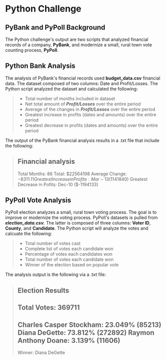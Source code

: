 # Python Challenge

## PyBank and PyPoll Background

The Python challenge's output are two scripts that analyzed financial records of a company, **PyBank**, and modernize a small, rural town vote counting process, **PyPoll**.

## Python Bank Analysis

The analysis of PyBank's financial records used **budget_data.csv** financial data. The dataset composed of two columns: Date and Profit/Losses. The Python script analyzed the dataset and calculated the following:

> - Total number of months included in dataset
> - Net total amount of ***Profit/Losses*** over the entire period
> - Average of the changes in ***Profit/Losses*** over the entire period
> - Greatest increase in profits (dates and amounts) over the entire period
> - Greatest decrease in profits (dates and amounts) over the entire period

The output of the PyBank financial analysis results in a .txt file that include the following:

> Financial analysis
> ---------------------------
> Total Months: 86
> Total: $22564198
> Average Change: $-8311.11
> Greatest Increase in Profits: Mar-13 ($1141840)
> Greatest Decrease in Pofits: Dec-10 ($-1194133)

## PyPoll Vote Analysis

PyPoll election analyzes a small, rural town voting process. The goal is to improve or modernize the voting process. PyPoll's datasets is pulled from ***election_data.csv***. The latter is composed of three columns: **Voter ID**, **County**, and **Candidate**. The Python script will analyze the votes and calcuate the following:

> - Total number of votes cast
> - Complete list of votes each candidate won
> - Percentage of votes each candidates won
> - Total number of votes each candidate won
> - Winner of the election based on popular vote

The analysis output is the following via a .txt file:

> Election Results
> -------------------------
> Total Votes: 369711
> -------------------------
> Charles Casper Stockham: 23.049% (85213)
> Diana DeGette: 73.812% (272892)
> Raymon Anthony Doane: 3.139% (11606)
> -------------------------
> Winner: Diana DeGette